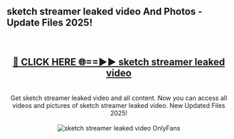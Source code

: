 <h2>sketch streamer leaked video And Photos - Update Files 2025!</h2>
<br>
<div align="center">
<h2><a href="https://betterlinks.top/A2PfLJ" rel="nofollow">🔴 CLICK HERE 🌐==►► sketch streamer leaked video</a></h2>
<br>
Get sketch streamer leaked video and all content. Now you can access all videos and pictures of sketch streamer leaked video. New Updated Files 2025!
<br>
<br>
<a href="https://betterlinks.top/A2PfLJ" rel="nofollow" data-target="animated-image.originalLink"><img src="https://i.imgur.com/dJHk4Zq.gif" alt="sketch streamer leaked video OnlyFans" style="max-width: 100%; display: inline-block;" data-target="animated-image.originalImage"></a>
</div>
<br>